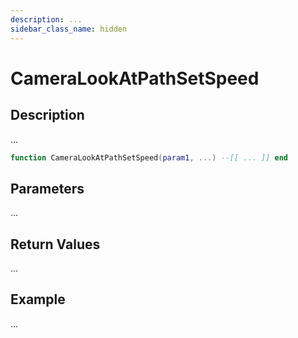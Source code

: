 ```yaml
---
description: ...
sidebar_class_name: hidden
---
```


# CameraLookAtPathSetSpeed

## Description

...

```lua
function CameraLookAtPathSetSpeed(param1, ...) --[[ ... ]] end
```

## Parameters

...

## Return Values

...

## Example

...

